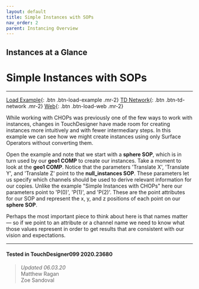 ```yaml
---
layout: default
title: Simple Instances with SOPs
nav_order: 2
parent: Instancing Overview
---
```


## Instances at a Glance
# Simple Instances with SOPs

*****

[Load Example](?actionable=1&action=load_tox&remotePath=https://github.com/mir-lab/touchdesigner-instancing-examples-code/raw/main/tox/001-overview/container_simple_instances_with_sops.tox){: .btn .btn-load-example .mr-2}
[TD Network](?actionable=1&action=open_floating_network){: .btn .btn-td-network .mr-2}
[Web](?actionable=1&action=open_in_browser){: .btn .btn-load-web .mr-2}

While working with CHOPs was previously one of the few ways to work with instances, changes in TouchDesigner have made room for creating instances more intuitively and with fewer intermediary steps. In this example we can see how we might create instances using only Surface Operators without converting them.

Open the example and note that we start with a **sphere SOP**, which is in turn used by our **geo1 COMP** to create our instances. Take a moment to look at the **geo1 COMP**. Notice that the parameters 'Translate X', 'Translate Y', and 'Translate Z' point to the **null_instances SOP**. These parameters let us specify which channels should be used to derive relevant information for our copies. Unlike the example "Simple Instances with CHOPs" here our parameters point to 'P(0)', 'P(1)', and 'P(2)'. These are the point attributes for our SOP and represent the x, y, and z positions of each point on our **sphere SOP**. 

Perhaps the most important piece to think about here is that names matter — so if we point to an attribute or a channel name we need to know what those values represent in order to get results that are consistent with our vision and expectations.

---

#### Tested in TouchDesigner099 2020.23680 
>*Updated 06.03.20*  
Matthew Ragan  
Zoe Sandoval  